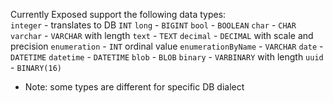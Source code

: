Currently Exposed support the following data types:  
`integer` - translates to DB `INT`
`long` - `BIGINT`
`bool` - `BOOLEAN`
`char` - `CHAR`
`varchar` - `VARCHAR` with length
`text` - `TEXT`
`decimal` - `DECIMAL` with scale and precision
`enumeration` - `INT` ordinal value
`enumerationByName` - `VARCHAR`
`date` - `DATETIME`
`datetime` - `DATETIME`
`blob` - `BLOB`
`binary` - `VARBINARY` with length
`uuid` - `BINARY(16)`


* Note: some types are different for specific DB dialect